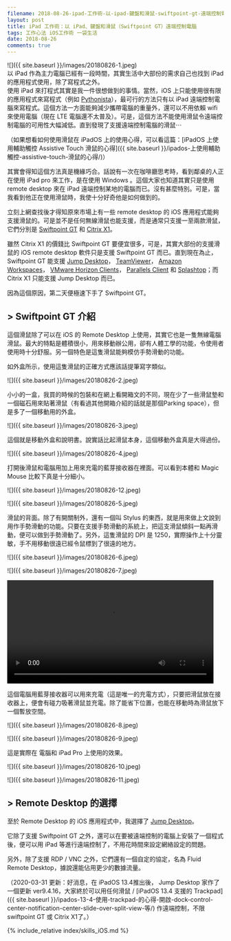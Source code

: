 ```yaml
---
filename: 2018-08-26-ipad-工作術-以-ipad-鍵盤和滑鼠-swiftpoint-gt-遠端控制電腦.md
layout: post
title: iPad 工作術：以 iPad、鍵盤和滑鼠（Swiftpoint GT）遠端控制電腦
tags: 工作心法 iOS工作術 一袋生活
date: 2018-08-26
comments: true
---
```


![]({{ site.baseurl }}/images/20180826-1.jpeg)  
以 iPad 作為主力電腦已經有一段時間，其實生活中大部份的需求自己也找到 iPad 的應用程式使用，除了寫程式之外。  
使用 iPad 來打程式其實是我一件很想做到的事情。當然，iOS 上只能使用很有限的應用程式來寫程式（例如 [Pythonista](http://omz-software.com/pythonista/)），最可行的方法只有以 iPad 遠端控制電腦來寫程式。這個方法一方面能夠減少攜帶電腦的重量外，還可以不用依賴 wifi 來使用電腦（現在 LTE 電腦還不太普及）。可是，這個方法不能使用滑鼠令遠端控制電腦的可用性大幅減低。直到發現了支援遠端控制電腦的滑鼠⋯

（如果想看如何使用滑鼠在 iPadOS 上的使用心得，可以看這篇：[iPadOS 上使用輔助觸控 Assistive Touch 滑鼠的心得]({{ site.baseurl }}/ipados-上使用輔助觸控-assistive-touch-滑鼠的心得/)）

其實會得知這個方法真是機緣巧合。話說有一次在咖啡廳思考時，看到鄰桌的人正在使用 iPad pro 來工作，是在使用 Windows 。這個大家也知道其實只是使用 remote desktop 來在 iPad 遠端控制某地的電腦而已。沒有甚麼特別。可是，當我看到他正在使用滑鼠時，我使十分好奇他是如何做到的。

立刻上網查找後才得知原來市場上有一些 remote desktop 的 iOS 應用程式能夠支援滑鼠的。可是並不是任何無線滑鼠也能支援，而是通常只支援一至兩款滑鼠，它們分別是 [Swiftpoint GT](https://www.swiftpoint.com/swiftpoint-gt-ergonomic-mouse) 和 [Citrix X1](http://store.citrix.com/store/citrix/en_US/pd/ThemeID.37713000/productID.317779200)。

雖然 Citrix X1 的價錢比 Swiftpoint GT 要便宜很多，可是，其實大部份的支援滑鼠的 iOS remote desktop 軟件只是支援 Swiftpoint GT 而已。直到現在為止，Swiftpoint GT 能支援 [Jump Desktop](https://jumpdesktop.com)， [TeamViewer](https://www.teamviewer.com/en/)， [Amazon Workspaces](https://aws.amazon.com/workspaces/)， [VMware Horizon Clients](https://my.vmware.com/web/vmware/info?slug=desktop_end_user_computing/vmware_horizon_clients/4_0)， [Parallels Client](https://www.parallels.com/products/ras/download/client/) 和 [Splashtop](https://www.splashtop.com/press_release/splashtop-partners-with-swiftpoint-to-bring-mouse-support-for-splashtop-remote-desktop-users-on-ipad-and-iphone)；而 Citrix X1 只能支援 Jump Desktop 而已。

因為這個原因，第二天便極速下手了 Swiftpoint GT。

## > Swiftpoint GT 介紹

這個滑鼠除了可以在 iOS 的 Remote Desktop 上使用，其實它也是一隻無線電腦滑鼠。最大的特點是體積很小，用來移動辦公用，卻有人體工學的功能，令使用者使用時十分舒服。另一個特色是這隻滑鼠能夠模仿手勢滑動的功能。

如外盒所示，使用這隻滑鼠的正確方式應該話提筆寫字類似。

![]({{ site.baseurl }}/images/20180826-2.jpeg)

小小的一盒，我買的時候的包裝和在網上看開箱文的不同，現在少了一些滑鼠墊和一個磁石用來貼著滑鼠（有看過其他開箱介紹的話就是那個Parking space），但是多了一個移動用的外盒。

![]({{ site.baseurl }}/images/20180826-3.jpeg)

這個就是移動外盒和說明書。說實話比起滑鼠本身，這個移動外盒真是大得過份。

![]({{ site.baseurl }}/images/20180826-4.jpeg)

打開後滑鼠和電腦用加上用來充電的藍芽接收器在裡面。可以看到本體和 Magic Mouse 比較下真是十分細小。

![]({{ site.baseurl }}/images/20180826-12.jpeg)

![]({{ site.baseurl }}/images/20180826-5.jpeg)

滑鼠的背面。除了有開關制外，還有一個叫 Stylus 的東西，就是用來做上文說到用作手勢滑動的功能。只要在支援手勢滑動的系統上，把這支滑鼠傾斜一點再滑動，便可以做到手勢滑動了。另外，這隻滑鼠的 DPI 是 1250，實際操作上十分靈敏，手不用移動很遠已經令鼠標到了很遠的地方。

![]({{ site.baseurl }}/images/20180826-6.jpeg)

![]({{ site.baseurl }}/images/20180826-7.jpeg)

<video width="480" src="{{ site.baseurl }}/images/20180826-1.MOV" controls > </video>

這個電腦用藍芽接收器可以用來充電（這是唯一的充電方式），只要把滑鼠放在接收器上，便會有碰力吸著滑鼠並充電。除了能省下位置，也能在移動時為滑鼠放下一個暫放空間。

![]({{ site.baseurl }}/images/20180826-8.jpeg)

![]({{ site.baseurl }}/images/20180826-9.jpeg)

這是實際在 電腦和 iPad Pro 上使用的效果。

![]({{ site.baseurl }}/images/20180826-10.jpeg)

![]({{ site.baseurl }}/images/20180826-11.jpeg)

## > Remote Desktop 的選擇

至於 Remote Desktop 的 iOS 應用程式中，我選擇了 [Jump Desktop](https://jumpdesktop.com)。

它除了支援 Swiftpoint GT 之外，還可以在要被遠端控制的電腦上安裝了一個程式後，便可以用 iPad 等進行遠端控制了，不用花時間來設定網絡設定的問題。

另外，除了支援 RDP / VNC 之外，它們還有一個自定的協定，名為 Fluid Remote Desktop，據說還能佔用更少的數據流量。

（2020-03-31 更新：好消息，在 iPadOS 13.4推出後， Jump Desktop 家作了一個更新 ver9.4.16，大家終於可以用任何滑鼠 / [iPadOS 13.4 支援的 Trackpad]({{ site.baseurl }}/ipados-13-4-使用-trackpad-的心得-開啟-dock-control-center-notification-center-slide-over-split-view-等/) 作遠端控制，不限 swiftpoint GT 或 Citrix X1了。）

{% include_relative index/skills_iOS.md %}